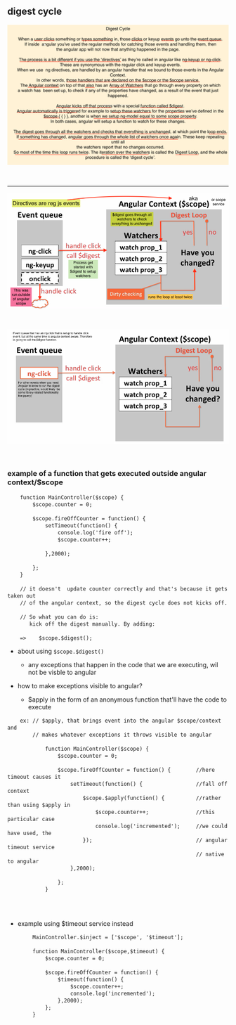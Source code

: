 ## digest cycle

![](../images/digestCycle.png)

<br/>


<hr/>

![](../images/dcyle2.png)

<br/>


![](../images/digapply.png)

<br/>



### example of a function that gets executed outside angular context/$scope

```
    function MainController($scope) {
        $scope.counter = 0;

        $scope.fireOffCounter = function() {
            setTimeout(function() {
                console.log('fire off');
                $scope.counter++;

            },2000);
        
        };
    }

    // it doesn't  update counter correctly and that's because it gets taken out
    // of the angular context, so the digest cycle does not kicks off. 
    
    // So what you can do is:
       kick off the digest manually. By adding:

    =>    $scope.$digest();

```


- about using `$scope.$digest()`
    + any exceptions that happen in the code that we are executing, wil not be visble
      to angular

- how to make exceptions visible to angular?
    + $apply in the form of an anonymous function that'll have the code to execute


```
    ex: // $apply, that brings event into the angular $scope/context and
        // makes whatever exceptions it throws visible to angular

            function MainController($scope) {
                $scope.counter = 0;

                $scope.fireOffCounter = function() {        //here timeout causes it
                    setTimeout(function() {                 //fall off context
                        $scope.$apply(function() {          //rather than using $apply in
                            $scope.counter++;               //this particular case
                            console.log('incremented');     //we could have used, the
                        });                                 // angular timeout service
                                                            // native to angular
                    },2000);    

                };
            }




```

- example using $timeout service instead

```
        MainController.$inject = ['$scope', '$timeout'];

        function MainController($scope,$timeout) {
            $scope.counter = 0;

            $scope.fireOffCounter = function() {
                $timeout(function() {
                    $scope.counter++;
                    console.log('incremented');
                },2000);
            };
        }

```

















